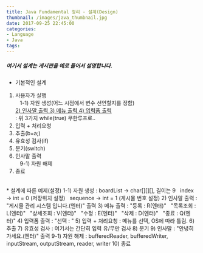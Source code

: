 ```yaml
---
title: Java Fundamental 정리 - 설계(Design)
thumbnail: /images/java_thumbnail.jpg
date: 2017-09-25 22:45:00
categories:
- Language
- Java
tags:
---
```

##### 여기서 설계는 게시판을 예로 들어서 설명합니다.

* 기본적인 설계  
1) 사용자가 실행  
&nbsp;&nbsp;&nbsp;1-1) 자원 생성(어느 시점에서 변수 선언할지를 정함)  
<u>2) 인사말 출력 3) 메뉴 출력 4) 입력폼 출력</u>  
: 위 3가지 while(true) 무한루프로..  
5) 입력 + 처리요청  
6) 추출(b=a;)  
7) 유효성 검사(if)  
8) 분기(switch)  
9) 인사말 출력  
&nbsp;&nbsp;&nbsp;9-1) 자원 해제  
10) 종료  
<br>
* 설계에 따른 예제(설정)  
1-1) 자원 생성  
: boardList → char[][][], 길이는 9  
&nbsp;&nbsp;index → int = 0 (저장위치 설정)  
&nbsp;&nbsp;sequence → int = 1 (게시물 번호 설정)  
2) 인사말 출력  
: "게시물 관리 시스템 입니다.(엔터)" 출력  
3) 메뉴 출력  
: "등록 : R(엔터)"  
&nbsp;&nbsp;"목록조회 : L(엔터)"  
&nbsp;&nbsp;"상세조회 : V(엔터)"  
&nbsp;&nbsp;"수정 : E(엔터)"  
&nbsp;&nbsp;"삭제 : D(엔터)"  
&nbsp;&nbsp;"종료 : Q(엔터)"  
4) 입력폼 출력  
: "선택 : "  
5) 입력 + 처리요청  
: 메뉴를 선택, OS에 따라 틀림.  
6) 추출  
7) 유효성 검사  
: 여기서는 간단히 입력 유/무만 검사  
8) 분기  
9) 인사말  
: "안녕히 가세요.(엔터)" 출력  
9-1) 자원 해제  
: bufferedReader, bufferedWriter, inputStream, outputStream, reader, writer  
10) 종료
